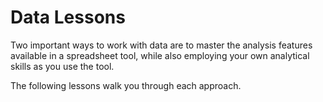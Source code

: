 # Data Lessons
Two important ways to work with data are to master the analysis features available in a spreadsheet tool, while also employing your own analytical skills as you use the tool.

The following lessons walk you through each approach.
